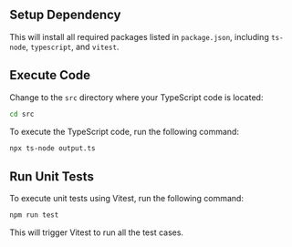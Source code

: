 ## Setup Dependency

This will install all required packages listed in `package.json`, including `ts-node`, `typescript`, and `vitest`.

## Execute Code

Change to the `src` directory where your TypeScript code is located:

```bash
cd src
```

To execute the TypeScript code, run the following command:

```bash
npx ts-node output.ts
```

## Run Unit Tests

To execute unit tests using Vitest, run the following command:

```bash
npm run test
```

This will trigger Vitest to run all the test cases.
